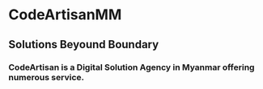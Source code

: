 # CodeArtisanMM

## Solutions Beyound Boundary

### CodeArtisan is a Digital Solution Agency in Myanmar offering numerous service.
